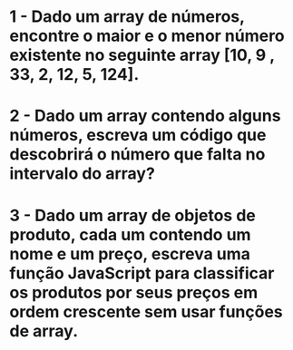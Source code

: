 # 1 - Dado um array de números, encontre o maior e o menor número existente no seguinte array [10, 9 , 33, 2, 12, 5, 124].

# 2 - Dado um array contendo alguns números, escreva um código que descobrirá o número que falta no intervalo do array?

# 3 - Dado um array de objetos de produto, cada um contendo um nome e um preço, escreva uma função JavaScript para classificar os produtos por seus preços em ordem crescente sem usar funções de array.
